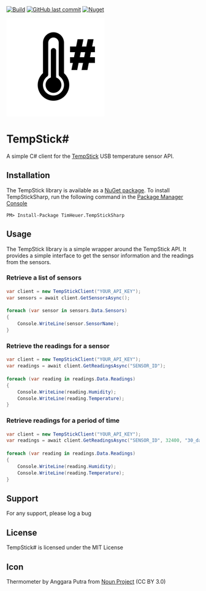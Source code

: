 [![Build](https://github.com/timheuer/tempstick-sharp/actions/workflows/build.yaml/badge.svg)](https://github.com/timheuer/tempstick-sharp/actions/workflows/build.yaml)
[![GitHub last commit](https://img.shields.io/github/last-commit/timheuer/tempstick-sharp)](https://github.com/timheuer/tempstick-sharp/)
[![Nuget](https://img.shields.io/nuget/dt/TimHeuer.TempStickSharp?label=NuGet%20Downloads)](https://www.nuget.org/packages/TimHeuer.TempStickSharp)

![Logo](https://raw.githubusercontent.com/timheuer/tempstick-sharp/main/src/tempstick-sharp/art/icon.png)

# TempStick#
A simple C# client for the [TempStick](https://www.tempstick.com/) USB temperature sensor API.

## Installation
The TempStick library is available as a [NuGet package](https://www.nuget.org/packages/TimHeuer.TempStickSharp/).
To install TempStickSharp, run the following command in the [Package Manager Console](https://docs.nuget.org/docs/start-here/using-the-package-manager-console)

	PM> Install-Package TimHeuer.TempStickSharp

## Usage
The TempStick library is a simple wrapper around the TempStick API.  It provides a simple interface to get the sensor information and the readings from the sensors.

### Retrieve a list of sensors
```csharp
var client = new TempStickClient("YOUR_API_KEY");
var sensors = await client.GetSensorsAsync();

foreach (var sensor in sensors.Data.Sensors)
{
	Console.WriteLine(sensor.SensorName);
}
```

### Retrieve the readings for a sensor
```csharp
var client = new TempStickClient("YOUR_API_KEY");
var readings = await client.GetReadingsAsync("SENSOR_ID");

foreach (var reading in readings.Data.Readings)
{
	Console.WriteLine(reading.Humidity);
	Console.WriteLine(reading.Temperature);
}
```

### Retrieve readings for a period of time
```csharp
var client = new TempStickClient("YOUR_API_KEY");
var readings = await client.GetReadingsAsync("SENSOR_ID", 32400, "30_days", null, null);

foreach (var reading in readings.Data.Readings)
{
	Console.WriteLine(reading.Humidity);
	Console.WriteLine(reading.Temperature);
}
```
## Support
For any support, please log a bug

## License
TempStick# is licensed under the MIT License

## Icon 
Thermometer by Anggara Putra from [Noun Project](https://thenounproject.com/browse/icons/term/thermometer/) (CC BY 3.0)
